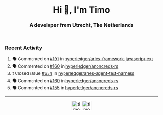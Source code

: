 <h1 align="center">Hi 👋, I'm Timo</h1>
<h3 align="center">A developer from Utrecht, The Netherlands</h3>
<br/>
<!-- https://github.com/rahuldkjain/github-profile-readme-generator --!>

<!--  <p align="left"><img src="https://github-readme-stats.vercel.app/api?username=timoglastra&show_icons=true&count_private=true&" alt="timoglastra" /></p> --!>

<!--
Github language stats
<p align="left"><img src="https://github-readme-stats.vercel.app/api/top-langs/?username=timoglastra&layout=compact" alt="timoglastra" /><p>
-->

<!-- Codestats language stats -->
<!-- <p align="left"><img src="https://codestats-readme.vercel.app/api/top-langs/?username=timoglastra&layout=compact&language_count=12" alt="timoglastra" /><p>    --!>
  
<h3>Recent Activity</h3>

<!--START_SECTION:activity-->
1. 🗣 Commented on [#191](https://github.com/hyperledger/aries-framework-javascript-ext/issues/191) in [hyperledger/aries-framework-javascript-ext](https://github.com/hyperledger/aries-framework-javascript-ext)
2. 🗣 Commented on [#160](https://github.com/hyperledger/anoncreds-rs/issues/160) in [hyperledger/anoncreds-rs](https://github.com/hyperledger/anoncreds-rs)
3. ❗️ Closed issue [#634](https://github.com/hyperledger/aries-agent-test-harness/issues/634) in [hyperledger/aries-agent-test-harness](https://github.com/hyperledger/aries-agent-test-harness)
4. 🗣 Commented on [#160](https://github.com/hyperledger/anoncreds-rs/issues/160) in [hyperledger/anoncreds-rs](https://github.com/hyperledger/anoncreds-rs)
5. 🗣 Commented on [#155](https://github.com/hyperledger/anoncreds-rs/issues/155) in [hyperledger/anoncreds-rs](https://github.com/hyperledger/anoncreds-rs)
<!--END_SECTION:activity-->

---

<p align="center">
<a href="https://twitter.com/timoglastra" target="blank"><img align="center" src="https://cdn.jsdelivr.net/npm/simple-icons@3.0.1/icons/twitter.svg" alt="timoglastra" height="30" width="30" /></a>
<a href="https://linkedin.com/in/timoglastra" target="blank"><img align="center" src="https://cdn.jsdelivr.net/npm/simple-icons@3.0.1/icons/linkedin.svg" alt="timoglastra" height="30" width="30" /></a>
</p>



